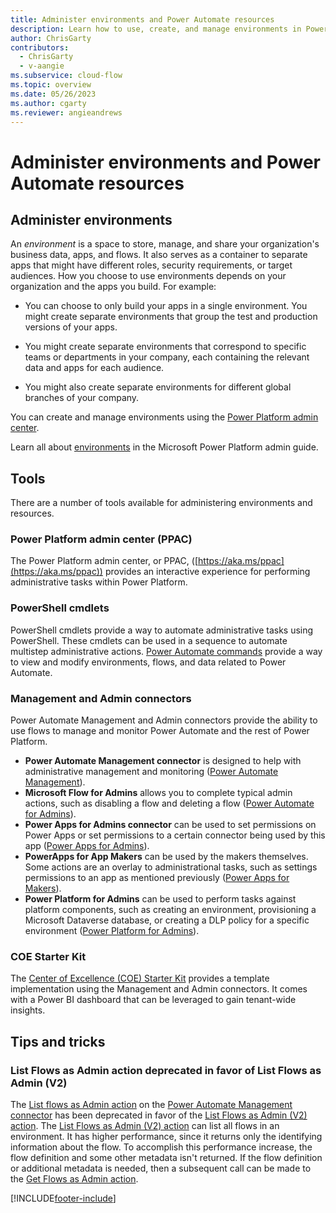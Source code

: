 ```yaml
---
title: Administer environments and Power Automate resources
description: Learn how to use, create, and manage environments in Power Automate.
author: ChrisGarty
contributors:
  - ChrisGarty
  - v-aangie
ms.subservice: cloud-flow
ms.topic: overview
ms.date: 05/26/2023
ms.author: cgarty
ms.reviewer: angieandrews
---
```


# Administer environments and Power Automate resources

## Administer environments
An *environment* is a space to store, manage, and share your organization's business data, apps, and flows. It also serves as a container to separate apps that might have different roles, security requirements, or target audiences. How you choose to use environments depends on your organization and the apps you build. For example:

- You can choose to only build your apps in a single environment.
You might create separate environments that group the test and production versions of your apps.

- You might create separate environments that correspond to specific teams or departments in your company, each containing the relevant data and apps for each audience.

- You might also create separate environments for different global branches of your company.

You can create and manage environments using the [Power Platform admin center](https://aka.ms/ppac).

Learn all about [environments](/power-platform/admin/environments-overview) in the Microsoft Power Platform admin guide.

## Tools
There are a number of tools available for administering environments and resources.

### Power Platform admin center (PPAC)
The Power Platform admin center, or PPAC, ([https://aka.ms/ppac](https://aka.ms/ppac)) provides an interactive experience for performing administrative tasks within Power Platform.

### PowerShell cmdlets 
PowerShell cmdlets provide a way to automate administrative tasks using PowerShell. These cmdlets can be used in a sequence to automate multistep administrative actions. [Power Automate commands](/power-platform/admin/powerapps-powershell#power-automate-commands) provide a way to view and modify environments, flows, and data related to Power Automate.

### Management and Admin connectors  
Power Automate Management and Admin connectors provide the ability to use flows to manage and monitor Power Automate and the rest of Power Platform.

- **Power Automate Management connector** is designed to help with administrative management and monitoring ([Power Automate Management](/connectors/flowmanagement/)).
- **Microsoft Flow for Admins** allows you to complete typical admin actions, such as disabling a flow and deleting a flow ([Power Automate for Admins](/connectors/microsoftflowforadmins/)).
- **Power Apps for Admins connector** can be used to set permissions on Power Apps or set permissions to a certain connector being used by this app ([Power Apps for Admins](/connectors/powerappsforadmins/)).
- **PowerApps for App Makers** can be used by the makers themselves. Some actions are an overlay to administrational tasks, such as settings permissions to an app as mentioned previously ([Power Apps for Makers](/connectors/powerappsforappmakers/)).
- **Power Platform for Admins** can be used to perform tasks against platform components, such as creating an environment, provisioning a Microsoft Dataverse database, or creating a DLP policy for a specific environment ([Power Platform for Admins](/connectors/powerplatformforadmins/)).

### COE Starter Kit
The [Center of Excellence (COE) Starter Kit](/power-platform/guidance/coe/starter-kit) provides a template implementation using the Management and Admin connectors. It comes with a Power BI dashboard that can be leveraged to gain tenant-wide insights.

## Tips and tricks

### List Flows as Admin action deprecated in favor of List Flows as Admin (V2)
The [List flows as Admin action](/connectors/flowmanagement/#list-flows-as-admin-(deprecated)) on the [Power Automate Management connector](/connectors/flowmanagement/) has been deprecated in favor of the [List Flows as Admin (V2) action](/connectors/flowmanagement/#list-flows-as-admin-(v2)). The [List Flows as Admin (V2) action](/connectors/flowmanagement/#list-flows-as-admin-(v2)) can list all flows in an environment. It has higher performance, since it returns only the identifying information about the flow. To accomplish this performance increase, the flow definition and some other metadata isn't returned. If the flow definition or additional metadata is needed, then a subsequent call can be made to the [Get Flows as Admin action](/connectors/flowmanagement/#get-flow-as-admin).

[!INCLUDE[footer-include](includes/footer-banner.md)]

